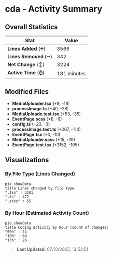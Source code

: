 # cda - Activity Summary 

## Overall Statistics

| Stat                   | Value                                                             |
| ---------------------- | ----------------------------------------------------------------- |
| **Lines Added** (➕)   | 3566                                          |
| **Lines Removed** (➖) | 342                                        |
| **Net Change** (↕)    | 3224                |
| **Active Time** (⌚)   | 181 minutes |


## Modified Files
- **MediaUploader.tsx** (+8, -18)
- **processImage.ts** (+40, -28)
- **MediaUploade.test.tsx** (+53, -35)
- **EventPage.scss** (+8, -6)
- **config.ts** (+23, -0)
- **processImage.test.ts** (+267, -114)
- **EventPage.tsx** (+0, -10)
- **MediaUploader.scss** (+15, -26)
- **EventPage.test.tsx** (+3152, -105)

## Visualizations

### By File Type (Lines Changed)

```mermaid
pie showData
title Lines changed by file type
".tsx" : 3381
".ts" : 472
".scss" : 55
```

### By Hour (Estimated Activity Count)

```mermaid
pie showData
title Coding activity by hour (count of changes)
"09h" : 24
"10h" : 60
"13h" : 26
```


> **Last Updated:** 07/10/2025, 13:53:51